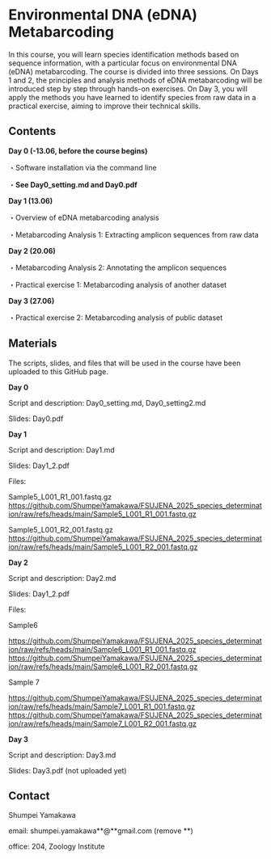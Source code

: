 # Environmental DNA (eDNA) Metabarcoding 

In this course, you will learn species identification methods based on sequence information, with a particular focus on environmental DNA (eDNA) metabarcoding. The course is divided into three sessions. On Days 1 and 2, the principles and analysis methods of eDNA metabarcoding will be introduced step by step through hands-on exercises. On Day 3, you will apply the methods you have learned to identify species from raw data in a practical exercise, aiming to improve their technical skills.


## Contents

**Day 0 (-13.06, before the course begins)**

・Software installation via the command line

・**See Day0_setting.md and Day0.pdf**

**Day 1 (13.06)**

・Overview of eDNA metabarcoding analysis

・Metabarcoding Analysis 1: Extracting amplicon sequences from raw data

**Day 2 (20.06)**

・Metabarcoding Analysis 2: Annotating the amplicon sequences

・Practical exercise 1: Metabarcoding analysis of another dataset

**Day 3 (27.06)**

・Practical exercise 2: Metabarcoding analysis of public dataset



## Materials

The scripts, slides, and files that will be used in the course have been uploaded to this GitHub page. 

**Day 0**

Script and description: Day0_setting.md, Day0_setting2.md

Slides: Day0.pdf


**Day 1**

Script and description: Day1.md

Slides: Day1_2.pdf

Files:

Sample5_L001_R1_001.fastq.gz
https://github.com/ShumpeiYamakawa/FSUJENA_2025_species_determination/raw/refs/heads/main/Sample5_L001_R1_001.fastq.gz


Sample5_L001_R2_001.fastq.gz
https://github.com/ShumpeiYamakawa/FSUJENA_2025_species_determination/raw/refs/heads/main/Sample5_L001_R2_001.fastq.gz


**Day 2** 

Script and description: Day2.md

Slides: Day1_2.pdf 

Files:

Sample6

https://github.com/ShumpeiYamakawa/FSUJENA_2025_species_determination/raw/refs/heads/main/Sample6_L001_R1_001.fastq.gz
https://github.com/ShumpeiYamakawa/FSUJENA_2025_species_determination/raw/refs/heads/main/Sample6_L001_R2_001.fastq.gz

Sample 7

https://github.com/ShumpeiYamakawa/FSUJENA_2025_species_determination/raw/refs/heads/main/Sample7_L001_R1_001.fastq.gz
https://github.com/ShumpeiYamakawa/FSUJENA_2025_species_determination/raw/refs/heads/main/Sample7_L001_R2_001.fastq.gz


**Day 3**

Script and description: Day3.md

Slides: Day3.pdf (not uploaded yet)



## Contact
Shumpei Yamakawa

email: shumpei.yamakawa**@**gmail.com (remove **)

office: 204, Zoology Institute





